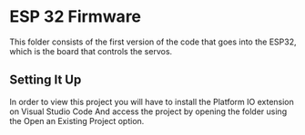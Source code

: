# ESP 32 Firmware
This folder consists of the first version of the code that goes into the ESP32, which is the board that controls the servos.
## Setting It Up
In order to view this project you will have to install the Platform IO extension on Visual Studio Code
And access the project by opening the folder using the Open an Existing Project option.
